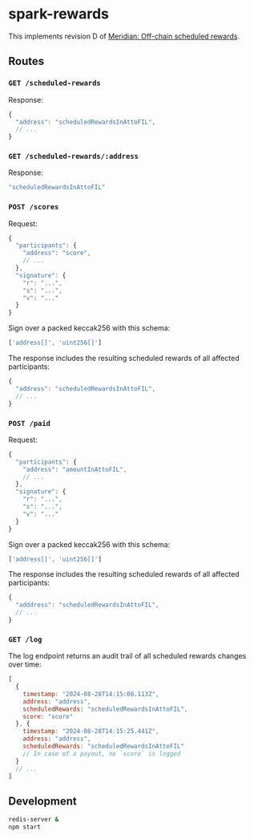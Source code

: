 # spark-rewards

This implements revision D of [Meridian: Off-chain scheduled rewards](https://spacemeridian.notion.site/Meridian-Off-chain-scheduled-rewards-f9480ef009464ecfaf02a4f752cc4d70).

## Routes

### `GET /scheduled-rewards`

Response:

```js
{
  "address": "scheduledRewardsInAttoFIL",
  // ...
}
```

### `GET /scheduled-rewards/:address`

Response:

```js
"scheduledRewardsInAttoFIL"
```

### `POST /scores`

Request:

```js
{
  "participants": {
    "address": "score",
    // ...
  },
  "signature": {
    "r": "...",
    "s": "...",
    "v": "..."
  }
}
```

Sign over a packed keccak256 with this schema:

```js
['address[]', 'uint256[]']
```

The response includes the resulting scheduled rewards of all affected
participants:

```js
{
  "address": "scheduledRewardsInAttoFIL",
  // ...
}
```

### `POST /paid`

Request:

```js
{
  "participants": {
    "address": "amountInAttoFIL",
    // ...
  },
  "signature": {
    "r": "...",
    "s": "...",
    "v": "..."
  }
}
```

Sign over a packed keccak256 with this schema:

```js
['address[]', 'uint256[]']
```

The response includes the resulting scheduled rewards of all affected
participants:

```js
{
  "adddress": "scheduledRewardsInAttoFIL",
  // ...
}
```

### `GET /log`

The log endpoint returns an audit trail of all scheduled rewards changes over
time:

```js
[
  {
    timestamp: "2024-08-28T14:15:08.113Z",
    address: "address",
    scheduledRewards: "scheduledRewardsInAttoFIL",
    score: "score"
  }, {
    timestamp: "2024-08-28T14:15:25.441Z",
    address: "address",
    scheduledRewards: "scheduledRewardsInAttoFIL"
    // In case of a payout, no `score` is logged
  }
  // ...
]
```

## Development

```bash
redis-server &
npm start
```